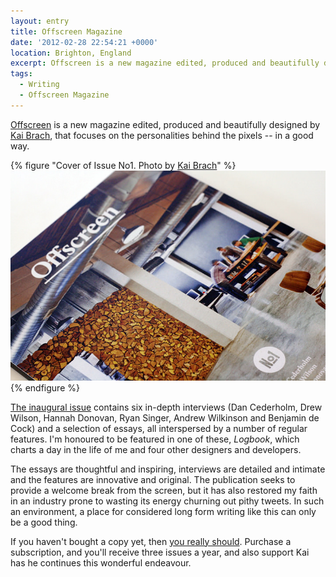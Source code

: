 ```yaml
---
layout: entry
title: Offscreen Magazine
date: '2012-02-28 22:54:21 +0000'
location: Brighton, England
excerpt: Offscreen is a new magazine edited, produced and beautifully designed by Kai Brach, focusing on the personalities behind the pixels -- in a good way.
tags:
  - Writing
  - Offscreen Magazine
---
```

[Offscreen][1] is a new magazine edited, produced and beautifully designed by [Kai Brach][2], that focuses on the personalities behind the pixels -- in a good way.

{% figure "Cover of Issue No1. Photo by [Kai Brach](https://www.flickr.com/photos/brakai295/6873407277/)" %}
![](/assets/images/2012/02/offscreen.jpg)
{% endfigure %}

[The inaugural issue][3] contains six in-depth interviews (Dan Cederholm, Drew Wilson, Hannah Donovan, Ryan Singer, Andrew Wilkinson and Benjamin de Cock) and a selection of essays, all interspersed by a number of regular features. I'm honoured to be featured in one of these, <cite>Logbook</cite>, which charts a day in the life of me and four other designers and developers.

The essays are thoughtful and inspiring, interviews are detailed and intimate and the features are innovative and original. The publication seeks to provide a welcome break from the screen, but it has also restored my faith in an industry prone to wasting its energy churning out pithy tweets. In such an environment, a place for considered long form writing like this can only be a good thing.

If you haven't bought a copy yet, then [you really should][1]. Purchase a subscription, and you'll receive three issues a year, and also support Kai has he continues this wonderful endeavour.

[1]: http://www.offscreenmag.com/
[2]: http://brizk.com/
[3]: http://www.offscreenmag.com/issue1/